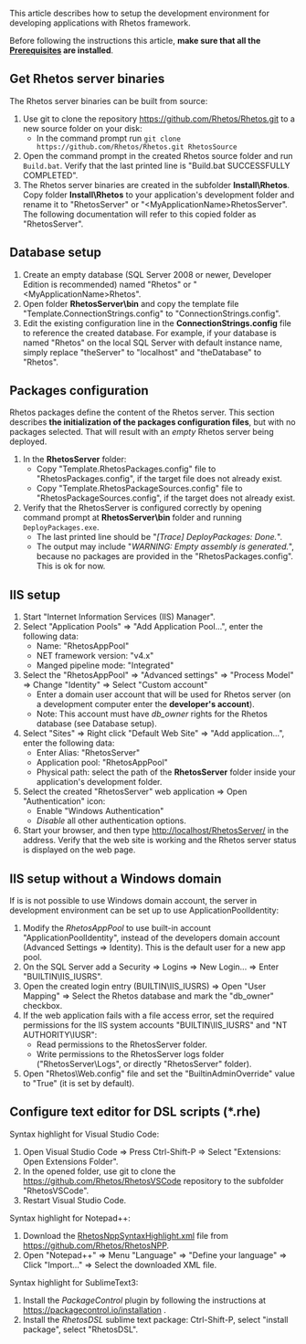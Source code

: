 This article describes how to setup the development environment for developing applications with Rhetos framework.

Before following the instructions this article, **make sure that all the [Prerequisites](https://github.com/Rhetos/Rhetos/wiki/Prerequisites) are installed**.

## Get Rhetos server binaries

The Rhetos server binaries can be built from source:

1. Use git to clone the repository <https://github.com/Rhetos/Rhetos.git> to a new source folder on your disk:
    * In the command prompt run `git clone https://github.com/Rhetos/Rhetos.git RhetosSource`
2. Open the command prompt in the created Rhetos source folder and run `Build.bat`. Verify that the last printed line is "Build.bat SUCCESSFULLY COMPLETED".
3. The Rhetos server binaries are created in the subfolder **Install\Rhetos**. Copy folder **Install\Rhetos** to your application's development folder and rename it to "RhetosServer" or "&lt;MyApplicationName&gt;RhetosServer". The following documentation will refer to this copied folder as "RhetosServer".

## Database setup

1. Create an empty database (SQL Server 2008 or newer, Developer Edition is recommended) named "Rhetos" or "&lt;MyApplicationName&gt;Rhetos".
2. Open folder **RhetosServer\bin** and copy the template file "Template.ConnectionStrings.config" to "ConnectionStrings.config".
3. Edit the existing configuration line in the **ConnectionStrings.config** file to reference the created database. For example, if your database is named "Rhetos" on the local SQL Server with default instance name, simply replace "theServer" to "localhost" and "theDatabase" to "Rhetos".

## Packages configuration

Rhetos packages define the content of the Rhetos server. This section describes **the initialization of the packages configuration files**, but with no packages selected. That will result with an *empty* Rhetos server being deployed.

1. In the **RhetosServer** folder:
    * Copy "Template.RhetosPackages.config" file to "RhetosPackages.config", if the target file does not already exist.
    * Copy "Template.RhetosPackageSources.config" file to "RhetosPackageSources.config", if the target does not already exist.
2. Verify that the RhetosServer is configured correctly by opening command prompt at **RhetosServer\bin** folder and running `DeployPackages.exe`.
    * The last printed line should be "*[Trace] DeployPackages: Done.*".
    * The output may include "*WARNING: Empty assembly is generated.*", because no packages are provided in the "RhetosPackages.config".
      This is ok for now.

## IIS setup

1. Start "Internet Information Services (IIS) Manager".
2. Select "Application Pools" => "Add Application Pool...", enter the following data:
    * Name: "RhetosAppPool"
    * NET framework version: "v4.x"
    * Manged pipeline mode: "Integrated"
3. Select the "RhetosAppPool" => "Advanced settings" => "Process Model" => Change "Identity" => Select "Custom account"
    * Enter a domain user account that will be used for Rhetos server (on a development computer enter the **developer's account**).
    * Note: This account must have *db_owner* rights for the Rhetos database (see Database setup).
4. Select "Sites" => Right click "Default Web Site" => "Add application...", enter the following data:
    * Enter Alias: "RhetosServer"
    * Application pool: "RhetosAppPool"
    * Physical path: select the path of the **RhetosServer** folder inside your application's development folder.
5. Select the created "RhetosServer" web application => Open "Authentication" icon:
    * Enable "Windows Authentication"
    * *Disable* all other authentication options.
6. Start your browser, and then type <http://localhost/RhetosServer/> in the address. Verify that the web site is working and the Rhetos server status is displayed on the web page.

## IIS setup without a Windows domain

If is is not possible to use Windows domain account, the server in development environment can be set up to use ApplicationPoolIdentity:

1. Modify the *RhetosAppPool* to use built-in account "ApplicationPoolIdentity", instead of the developers domain account (Advanced Settings => Identity). This is the default user for a new app pool.
2. On the SQL Server add a Security => Logins => New Login... => Enter "BUILTIN\IIS_IUSRS".
3. Open the created  login entry (BUILTIN\IIS_IUSRS) => Open "User Mapping" => Select the Rhetos database and mark the "db_owner" checkbox.
4. If the web application fails with a file access error, set the required permissions for the IIS system accounts "BUILTIN\IIS_IUSRS" and "NT AUTHORITY\IUSR":
    * Read permissions to the RhetosServer folder.
    * Write permissions to the RhetosServer logs folder ("RhetosServer\Logs", or directly "RhetosServer" folder).
5. Open "Rhetos\Web.config" file and set the "BuiltinAdminOverride" value to "True" (it is set by default).

## Configure text editor for DSL scripts (*.rhe)

Syntax highlight for Visual Studio Code:

1. Open Visual Studio Code => Press Ctrl-Shift-P => Select "Extensions: Open Extensions Folder".
2. In the opened folder, use git to clone the <https://github.com/Rhetos/RhetosVSCode> repository to the subfolder "RhetosVSCode".
3. Restart Visual Studio Code.

Syntax highlight for Notepad++:

1. Download the [RhetosNppSyntaxHighlight.xml](https://raw.githubusercontent.com/Rhetos/RhetosNPP/master/RhetosNppSyntaxHighlight.xml) file from <https://github.com/Rhetos/RhetosNPP>.
2. Open "Notepad++" => Menu "Language" => "Define your language" => Click "Import..." => Select the downloaded XML file.

Syntax highlight for SublimeText3:

1. Install the *PackageControl* plugin by following the instructions at <https://packagecontrol.io/installation> .
2. Install the *RhetosDSL* sublime text package: Ctrl-Shift-P, select "install package", select "RhetosDSL".
